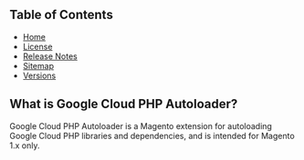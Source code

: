 ## Table of Contents

- [Home](https://docs.nickolasburr.com/magento/extensions/1.x/googlecloud/latest/)
- [License](https://docs.nickolasburr.com/magento/extensions/1.x/googlecloud/LICENSE.txt)
- [Release Notes](https://docs.nickolasburr.com/magento/extensions/1.x/googlecloud/RELEASE_NOTES.txt)
- [Sitemap](https://docs.nickolasburr.com/magento/extensions/1.x/googlecloud/latest/sitemap.xml)
- [Versions](https://docs.nickolasburr.com/magento/extensions/1.x/googlecloud/)

## What is Google Cloud PHP Autoloader?

Google Cloud PHP Autoloader is a Magento extension for autoloading Google Cloud PHP libraries and dependencies,
and is intended for Magento 1.x only.
